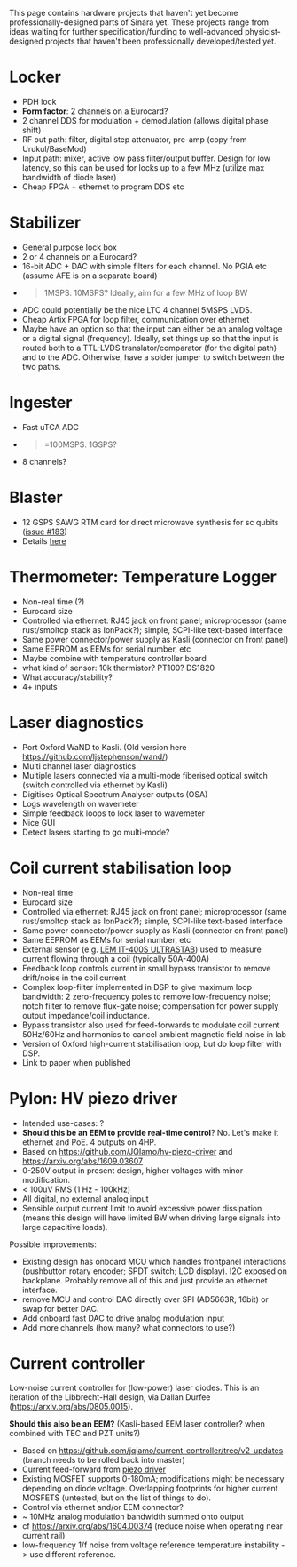 This page contains hardware projects that haven't yet become professionally-designed parts of Sinara yet. These projects range from ideas waiting for further specification/funding to well-advanced physicist-designed projects that haven't been professionally developed/tested yet.

# Locker

- PDH lock
- **Form factor**: 2 channels on a Eurocard?
- 2 channel DDS for modulation + demodulation (allows digital phase shift)
- RF out path: filter, digital step attenuator, pre-amp (copy from Urukul/BaseMod)
- Input path: mixer, active low pass filter/output buffer. Design for low latency, so this can be used for locks up to a few MHz (utilize max bandwidth of diode laser)
- Cheap FPGA + ethernet to program DDS etc

# Stabilizer

- General purpose lock box
- 2 or 4 channels on a Eurocard?
- 16-bit ADC + DAC with simple filters for each channel. No PGIA etc (assume AFE is on a separate board)
- >1MSPS. 10MSPS? Ideally, aim for a few MHz of loop BW
- ADC could potentially be the nice LTC 4 channel 5MSPS LVDS.
- Cheap Artix FPGA for loop filter, communication over ethernet
- Maybe have an option so that the input can either be an analog voltage or a digital signal (frequency). Ideally, set things up so that the input is routed both to a TTL-LVDS translator/comparator (for the digital path) and to the ADC. Otherwise, have a solder jumper to switch between the two paths.

# Ingester
- Fast uTCA ADC
- >=100MSPS. 1GSPS?
- 8 channels?

# Blaster
- 12 GSPS SAWG RTM card for direct microwave synthesis for sc qubits ([issue #183](https://github.com/m-labs/sinara/issues/183))
- Details [here](Blaster)

# Thermometer: Temperature Logger

- Non-real time (?)
- Eurocard size
- Controlled via ethernet: RJ45 jack on front panel; microprocessor (same rust/smoltcp stack as IonPack?); simple, SCPI-like text-based interface
- Same power connector/power supply as Kasli (connector on front panel)
- Same EEPROM as EEMs for serial number, etc
- Maybe combine with temperature controller board
- what kind of sensor: 10k thermistor? PT100? DS1820
- What accuracy/stability?
- 4+ inputs

# Laser diagnostics

- Port Oxford WaND to Kasli. (Old version here https://github.com/ljstephenson/wand/)
- Multi channel laser diagnostics 
- Multiple lasers connected via a multi-mode fiberised optical switch (switch controlled via ethernet by Kasli)
- Digitises Optical Spectrum Analyser outputs (OSA)
- Logs wavelength on wavemeter
- Simple feedback loops to lock laser to wavemeter
- Nice GUI
- Detect lasers starting to go multi-mode?

# Coil current stabilisation loop

- Non-real time
- Eurocard size
- Controlled via ethernet: RJ45 jack on front panel; microprocessor (same rust/smoltcp stack as IonPack?); simple, SCPI-like text-based interface
- Same power connector/power supply as Kasli (connector on front panel)
- Same EEPROM as EEMs for serial number, etc
- External sensor (e.g. [LEM IT-400S ULTRASTAB](http://www.lem.com/docs/products/it_400-s_ultrastab.pdf)) used to measure current flowing through a coil (typically 50A-400A)
- Feedback loop controls current in small bypass transistor to remove drift/noise in the coil current 
- Complex loop-filter implemented in DSP to give maximum loop bandwidth: 2 zero-frequency poles to remove low-frequency noise; notch filter to remove flux-gate noise; compensation for power supply output impedance/coil inductance.
- Bypass transistor also used for feed-forwards to modulate coil current 50Hz/60Hz and harmonics to cancel ambient magnetic field noise in lab
- Version of Oxford high-current stabilisation loop, but do loop filter with DSP.
- Link to paper when published

# Pylon: HV piezo driver

- Intended use-cases: ?
- **Should this be an EEM to provide real-time control**? No. Let's make it ethernet and PoE. 4 outputs on 4HP.
- Based on https://github.com/JQIamo/hv-piezo-driver and https://arxiv.org/abs/1609.03607
- 0-250V output in present design, higher voltages with minor modification.
- < 100uV RMS (1 Hz - 100kHz)
- All digital, no external analog input
- Sensible output current limit to avoid excessive power dissipation (means this design will have limited BW when driving large signals into large capacitive loads). 

Possible improvements:
- Existing design has onboard MCU which handles frontpanel interactions (pushbutton rotary encoder; SPDT switch; LCD display). I2C exposed on backplane. Probably remove all of this and just provide an ethernet interface.
- remove MCU and control DAC directly over SPI (AD5663R; 16bit) or swap for better DAC.
- Add onboard fast DAC to drive analog modulation input
- Add more channels (how many? what connectors to use?)

# Current controller

Low-noise current controller for (low-power) laser diodes. This is an iteration of the Libbrecht-Hall design, via Dallan Durfee (https://arxiv.org/abs/0805.0015).

**Should this also be an EEM?** (Kasli-based EEM laser controller? when combined with TEC and PZT units?)

- Based on https://github.com/jqiamo/current-controller/tree/v2-updates (branch needs to be rolled back into master)
- Current feed-forward from [piezo driver](#hv-piezo-driver)
- Existing MOSFET supports 0-180mA; modifications might be necessary depending on diode voltage. Overlapping footprints for higher current MOSFETS (untested, but on the list of things to do).
- Control via ethernet and/or EEM connector?
- ~ 10MHz analog modulation bandwidth summed onto output
- cf https://arxiv.org/abs/1604.00374 (reduce noise when operating near current rail)
- low-frequency 1/f noise from voltage reference temperature instability -> use different reference.